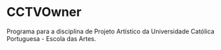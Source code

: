 # CCTVOwner

Programa para a disciplina de Projeto Artístico da Universidade Católica Portuguesa - Escola das Artes.
 
